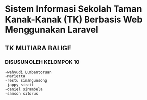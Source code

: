 # Sistem Informasi Sekolah Taman Kanak-Kanak (TK) Berbasis Web Menggunakan Laravel
## TK MUTIARA BALIGE
### DISUSUN OLEH KELOMPOK 10
    -wahyudi Lumbantoruan
    -Marietta 
    -restu simangunsong
    -jappy sirait
    -daniel sinambela
    -samson sitorus
